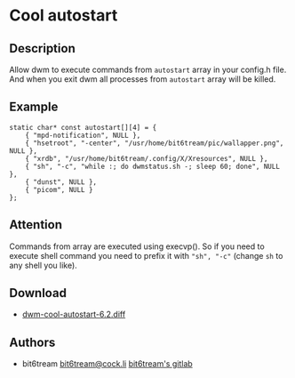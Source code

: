 Cool autostart
==============

Description
-----------
Allow dwm to execute commands from `autostart` array in your config.h file.
And when you exit dwm all processes from `autostart` array will be killed.

Example
-------

	static char* const autostart[][4] = {
		{ "mpd-notification", NULL },
		{ "hsetroot", "-center", "/usr/home/bit6tream/pic/wallapper.png", NULL },
		{ "xrdb", "/usr/home/bit6tream/.config/X/Xresources", NULL },
		{ "sh", "-c", "while :; do dwmstatus.sh -; sleep 60; done", NULL },
		{ "dunst", NULL },
		{ "picom", NULL }
	};

Attention
---------
Commands from array are executed using execvp().
So if you need to execute shell command you need to prefix it with
`"sh", "-c"` (change `sh` to any shell you like).

Download
--------
* [dwm-cool-autostart-6.2.diff](dwm-cool-autostart-6.2.diff)

Authors
-------
* bit6tream <bit6tream@cock.li> [bit6tream's gitlab](https://gitlab.com/bit9tream)

